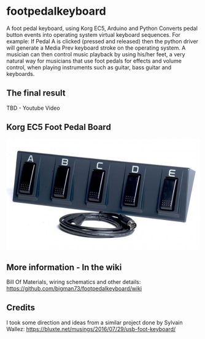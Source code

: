 # footpedalkeyboard
A foot pedal keyboard, using Korg EC5, Arduino and Python
Converts pedal button events into operating system virtual keyboard sequences.
For example: If Pedal A is clicked (pressed and released) then the python driver will generate a Media Prev keyboard stroke on the operating system. A musician can then control music playback by using his/her feet, a very natural way for musicians that use foot pedals for effects and volume control, when playing instruments such as guitar, bass guitar and keyboards.

## The final result
TBD - Youtube Video

## Korg EC5 Foot Pedal Board
![alt text](https://raw.githubusercontent.com/bigman73/footpedalkeyboard/master/fritzing/ec5-b.jpg "Korg EC5 Foot Pedal Board")

## More information - In the wiki
Bill Of Materials, wiring schematics and other details: 
https://github.com/bigman73/footpedalkeyboard/wiki

## Credits
I took some direction and ideas from a similar project done by Sylvain Wallez:
https://bluxte.net/musings/2016/07/29/usb-foot-keyboard/

